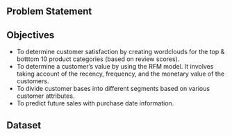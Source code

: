 ## Problem Statement

## Objectives
* To determine customer satisfaction by creating wordclouds for the top & botttom 10 product categories (based on review scores).
* To determine a customer’s value by using the RFM model. It involves taking account of the recency, frequency, and the monetary value of the customers.
* To divide customer bases into different segments based on various customer attributes.
* To predict future sales with purchase date information.

## Dataset
